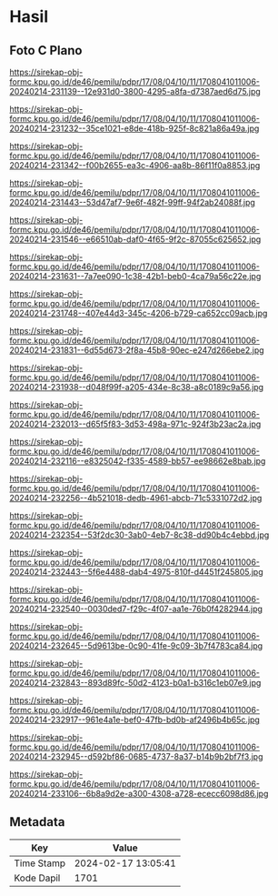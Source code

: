 # Hasil

## Foto C Plano

https://sirekap-obj-formc.kpu.go.id/de46/pemilu/pdpr/17/08/04/10/11/1708041011006-20240214-231139--12e931d0-3800-4295-a8fa-d7387aed6d75.jpg

https://sirekap-obj-formc.kpu.go.id/de46/pemilu/pdpr/17/08/04/10/11/1708041011006-20240214-231232--35ce1021-e8de-418b-925f-8c821a86a49a.jpg

https://sirekap-obj-formc.kpu.go.id/de46/pemilu/pdpr/17/08/04/10/11/1708041011006-20240214-231342--f00b2655-ea3c-4906-aa8b-86f11f0a8853.jpg

https://sirekap-obj-formc.kpu.go.id/de46/pemilu/pdpr/17/08/04/10/11/1708041011006-20240214-231443--53d47af7-9e6f-482f-99ff-94f2ab24088f.jpg

https://sirekap-obj-formc.kpu.go.id/de46/pemilu/pdpr/17/08/04/10/11/1708041011006-20240214-231546--e66510ab-daf0-4f65-9f2c-87055c625652.jpg

https://sirekap-obj-formc.kpu.go.id/de46/pemilu/pdpr/17/08/04/10/11/1708041011006-20240214-231631--7a7ee090-1c38-42b1-beb0-4ca79a56c22e.jpg

https://sirekap-obj-formc.kpu.go.id/de46/pemilu/pdpr/17/08/04/10/11/1708041011006-20240214-231748--407e44d3-345c-4206-b729-ca652cc09acb.jpg

https://sirekap-obj-formc.kpu.go.id/de46/pemilu/pdpr/17/08/04/10/11/1708041011006-20240214-231831--6d55d673-2f8a-45b8-90ec-e247d266ebe2.jpg

https://sirekap-obj-formc.kpu.go.id/de46/pemilu/pdpr/17/08/04/10/11/1708041011006-20240214-231938--d048f99f-a205-434e-8c38-a8c0189c9a56.jpg

https://sirekap-obj-formc.kpu.go.id/de46/pemilu/pdpr/17/08/04/10/11/1708041011006-20240214-232013--d65f5f83-3d53-498a-971c-924f3b23ac2a.jpg

https://sirekap-obj-formc.kpu.go.id/de46/pemilu/pdpr/17/08/04/10/11/1708041011006-20240214-232116--e8325042-f335-4589-bb57-ee98662e8bab.jpg

https://sirekap-obj-formc.kpu.go.id/de46/pemilu/pdpr/17/08/04/10/11/1708041011006-20240214-232256--4b521018-dedb-4961-abcb-71c5331072d2.jpg

https://sirekap-obj-formc.kpu.go.id/de46/pemilu/pdpr/17/08/04/10/11/1708041011006-20240214-232354--53f2dc30-3ab0-4eb7-8c38-dd90b4c4ebbd.jpg

https://sirekap-obj-formc.kpu.go.id/de46/pemilu/pdpr/17/08/04/10/11/1708041011006-20240214-232443--5f6e4488-dab4-4975-810f-d4451f245805.jpg

https://sirekap-obj-formc.kpu.go.id/de46/pemilu/pdpr/17/08/04/10/11/1708041011006-20240214-232540--0030ded7-f29c-4f07-aa1e-76b0f4282944.jpg

https://sirekap-obj-formc.kpu.go.id/de46/pemilu/pdpr/17/08/04/10/11/1708041011006-20240214-232645--5d9613be-0c90-41fe-9c09-3b7f4783ca84.jpg

https://sirekap-obj-formc.kpu.go.id/de46/pemilu/pdpr/17/08/04/10/11/1708041011006-20240214-232843--893d89fc-50d2-4123-b0a1-b316c1eb07e9.jpg

https://sirekap-obj-formc.kpu.go.id/de46/pemilu/pdpr/17/08/04/10/11/1708041011006-20240214-232917--961e4a1e-bef0-47fb-bd0b-af2496b4b65c.jpg

https://sirekap-obj-formc.kpu.go.id/de46/pemilu/pdpr/17/08/04/10/11/1708041011006-20240214-232945--d592bf86-0685-4737-8a37-b14b9b2bf7f3.jpg

https://sirekap-obj-formc.kpu.go.id/de46/pemilu/pdpr/17/08/04/10/11/1708041011006-20240214-233106--6b8a9d2e-a300-4308-a728-ececc6098d86.jpg


## Metadata

| Key        | Value               |
| ---------- | ------------------- |
| Time Stamp | 2024-02-17 13:05:41 |
| Kode Dapil | 1701                |



